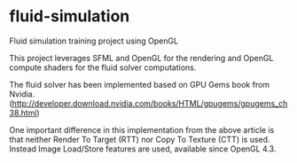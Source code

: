 # fluid-simulation
Fluid simulation training project using OpenGL

This project leverages SFML and OpenGL for the rendering and OpenGL compute shaders for the fluid solver computations.

The fluid solver has been implemented based on GPU Gems book from Nvidia. (http://developer.download.nvidia.com/books/HTML/gpugems/gpugems_ch38.html)

One important difference in this implementation from the above article is that neither Render To Target (RTT) nor Copy To Texture (CTT) is used. Instead Image Load/Store features are used, available since OpenGL 4.3.
